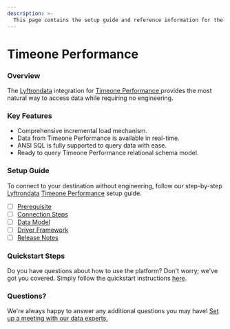 ```yaml
---
description: >-
  This page contains the setup guide and reference information for the Timeone Performance source connector.
---
```


# Timeone Performance

### Overview

The [Lyftrondata](https://www.lyftrondata.com/) integration for [Timeone Performance](https://www.lyftrondata.com/integration/timeone-performance/)[ ](https://www.lyftrondata.com/integration/timeone-performance/)provides the most natural way to access data while requiring no engineering.

### Key Features

* Comprehensive incremental load mechanism.
* Data from Timeone Performance is available in real-time.&#x20;
* ANSI SQL is fully supported to query data with ease.
* Ready to query Timeone Performance relational schema model.

### Setup Guide

To connect to your destination without engineering, follow our step-by-step [Lyftrondata](https://www.lyftrondata.com/)  [Timeone Performance](https://www.lyftrondata.com/integration/timeone-performance/) setup guide.

* [ ] [Prerequisite](../../marketing-analytics/timeone-performance/prerequisite.md)
* [ ] [Connection Steps](../../marketing-analytics/timeone-performance/connection-steps.md)
* [ ] [Data Model](../../marketing-analytics/timeone-performance/data-model/)
* [ ] [Driver Framework](../../marketing-analytics/timeone-performance/driver-framework/)
* [ ] [Release Notes](../../marketing-analytics/timeone-performance/release-notes.md)

### Quickstart Steps

Do you have questions about how to use the platform? Don't worry; we've got you covered. Simply follow the quickstart instructions [here](../../../quickstart-steps.md).

### Questions? <a href="#questions" id="questions"></a>

We're always happy to answer any additional questions you may have! [Set up a meeting with our data experts.](https://www.lyftrondata.com/book-a-meeting/)

